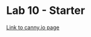 # Lab 10 - Starter

[Link to canny.io page](https://cse110-lab-kristinebu.canny.io/feature-requests)
